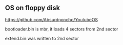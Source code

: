 ## OS on floppy disk
https://github.com/Absurdponcho/YoutubeOS


bootloader.bin is mbr, it loads 4 sectors from 2nd sector

extend.bin was written to 2nd sector

